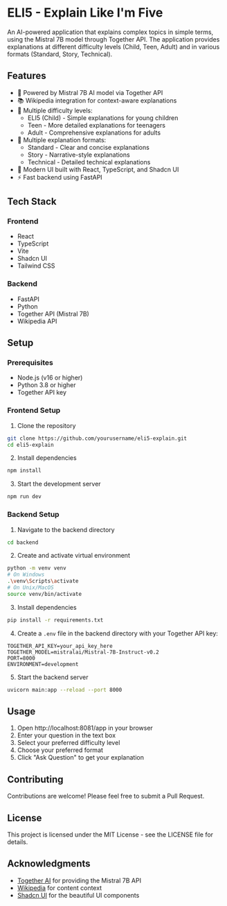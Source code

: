 # ELI5 - Explain Like I'm Five

An AI-powered application that explains complex topics in simple terms, using the Mistral 7B model through Together API. The application provides explanations at different difficulty levels (Child, Teen, Adult) and in various formats (Standard, Story, Technical).

## Features

- 🤖 Powered by Mistral 7B AI model via Together API
- 📚 Wikipedia integration for context-aware explanations
- 🎯 Multiple difficulty levels:
  - ELI5 (Child) - Simple explanations for young children
  - Teen - More detailed explanations for teenagers
  - Adult - Comprehensive explanations for adults
- 📝 Multiple explanation formats:
  - Standard - Clear and concise explanations
  - Story - Narrative-style explanations
  - Technical - Detailed technical explanations
- 🎨 Modern UI built with React, TypeScript, and Shadcn UI
- ⚡ Fast backend using FastAPI

## Tech Stack

### Frontend
- React
- TypeScript
- Vite
- Shadcn UI
- Tailwind CSS

### Backend
- FastAPI
- Python
- Together API (Mistral 7B)
- Wikipedia API

## Setup

### Prerequisites
- Node.js (v16 or higher)
- Python 3.8 or higher
- Together API key

### Frontend Setup
1. Clone the repository
```bash
git clone https://github.com/yourusername/eli5-explain.git
cd eli5-explain
```

2. Install dependencies
```bash
npm install
```

3. Start the development server
```bash
npm run dev
```

### Backend Setup
1. Navigate to the backend directory
```bash
cd backend
```

2. Create and activate virtual environment
```bash
python -m venv venv
# On Windows
.\venv\Scripts\activate
# On Unix/MacOS
source venv/bin/activate
```

3. Install dependencies
```bash
pip install -r requirements.txt
```

4. Create a `.env` file in the backend directory with your Together API key:
```
TOGETHER_API_KEY=your_api_key_here
TOGETHER_MODEL=mistralai/Mistral-7B-Instruct-v0.2
PORT=8000
ENVIRONMENT=development
```

5. Start the backend server
```bash
uvicorn main:app --reload --port 8000
```

## Usage

1. Open http://localhost:8081/app in your browser
2. Enter your question in the text box
3. Select your preferred difficulty level
4. Choose your preferred format
5. Click "Ask Question" to get your explanation

## Contributing

Contributions are welcome! Please feel free to submit a Pull Request.

## License

This project is licensed under the MIT License - see the LICENSE file for details.

## Acknowledgments

- [Together AI](https://www.together.ai/) for providing the Mistral 7B API
- [Wikipedia](https://www.wikipedia.org/) for content context
- [Shadcn UI](https://ui.shadcn.com/) for the beautiful UI components
